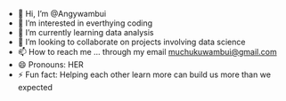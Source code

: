 - 👋 Hi, I’m @Angywambui
- 👀 I’m interested in everthying coding
- 🌱 I’m currently learning data analysis
- 💞️ I’m looking to collaborate on projects involving data science
- 📫 How to reach me ... through my email muchukuwambui@gmail.com
- 😄 Pronouns: HER
- ⚡ Fun fact: Helping each other learn more can build us more than we expected

<!---
Angywambui/Angywambui is a ✨ special ✨ repository because its `README.md` (this file) appears on your GitHub profile.
You can click the Preview link to take a look at your changes.
--->

